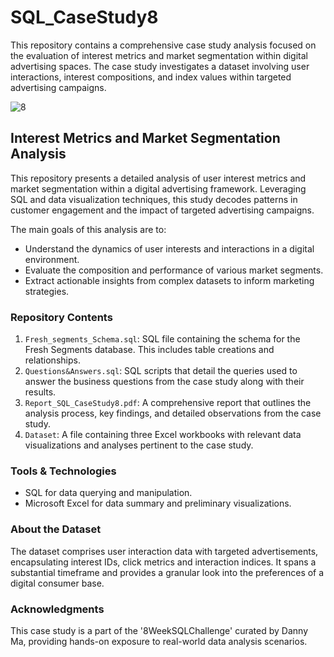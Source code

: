 # SQL_CaseStudy8
This repository contains a comprehensive case study analysis focused on the evaluation of interest metrics and market segmentation within digital advertising spaces. The case study investigates a dataset involving user interactions, interest compositions, and index values within targeted advertising campaigns.

![8](https://github.com/fatihhsahin1/SQL_CaseStudy8/assets/76142095/542db0ea-5dcb-4e5d-a71b-af1163dda138)

## Interest Metrics and Market Segmentation Analysis

This repository presents a detailed analysis of user interest metrics and market segmentation within a digital advertising framework. Leveraging SQL and data visualization techniques, this study decodes patterns in customer engagement and the impact of targeted advertising campaigns.

The main goals of this analysis are to:

- Understand the dynamics of user interests and interactions in a digital environment.
- Evaluate the composition and performance of various market segments.
- Extract actionable insights from complex datasets to inform marketing strategies.

### Repository Contents
1. `Fresh_segments_Schema.sql`: SQL file containing the schema for the Fresh Segments database. This includes table creations and relationships.
2. `Questions&Answers.sql`: SQL scripts that detail the queries used to answer the business questions from the case study along with their results.
3. `Report_SQL_CaseStudy8.pdf`: A comprehensive report that outlines the analysis process, key findings, and detailed observations from the case study.
4. `Dataset`: A file containing three Excel workbooks with relevant data visualizations and analyses pertinent to the case study.


### Tools & Technologies
- SQL for data querying and manipulation.
- Microsoft Excel for data summary and preliminary visualizations.
  
### About the Dataset
The dataset comprises user interaction data with targeted advertisements, encapsulating interest IDs, click metrics and interaction indices. It spans a substantial timeframe and provides a granular look into the preferences of a digital consumer base.

### Acknowledgments
This case study is a part of the '8WeekSQLChallenge' curated by Danny Ma, providing hands-on exposure to real-world data analysis scenarios.
